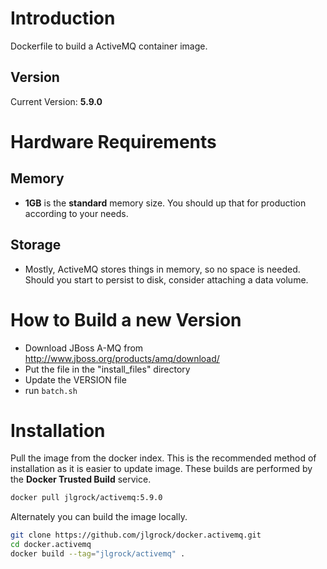 # Introduction

Dockerfile to build a ActiveMQ container image.

## Version

Current Version: **5.9.0**

# Hardware Requirements

## Memory

- **1GB** is the **standard** memory size. You should up that for production according to your needs.

## Storage

- Mostly, ActiveMQ stores things in memory, so no space is needed.  Should you start to persist to disk, consider attaching a data volume.

# How to Build a new Version

* Download JBoss A-MQ from http://www.jboss.org/products/amq/download/
* Put the file in the "install_files" directory
* Update the VERSION file
* run `batch.sh`

# Installation

Pull the image from the docker index. This is the recommended method of installation as it is easier to update image. These builds are performed by the **Docker Trusted Build** service.

```bash
docker pull jlgrock/activemq:5.9.0
```

Alternately you can build the image locally.

```bash
git clone https://github.com/jlgrock/docker.activemq.git
cd docker.activemq
docker build --tag="jlgrock/activemq" .
```